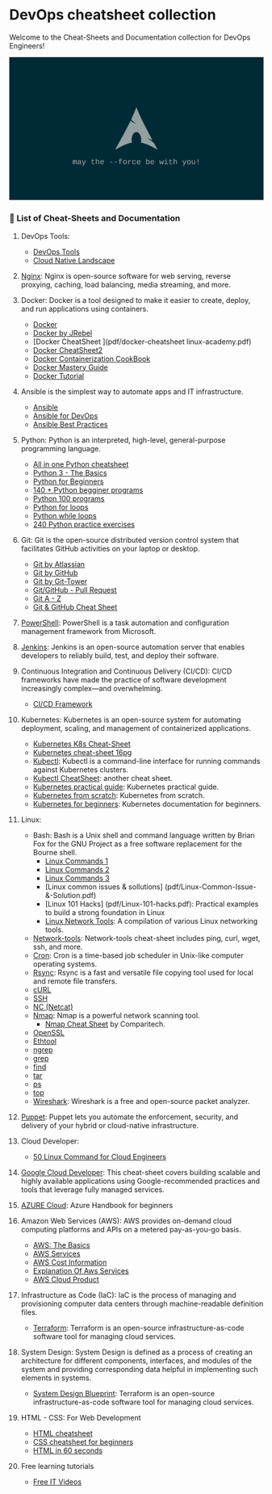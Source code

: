 # DevOps cheatsheet collection

Welcome to the Cheat-Sheets and Documentation collection for DevOps Engineers!

![Cheat Sheet](~img/pic.jpg)


### :pushpin: List of Cheat-Sheets and Documentation 

1. DevOps Tools:
   - [DevOps Tools](pdf/DevOps-Tools.pdf)
   - [Cloud Native Landscape](pdf/landscape.pdf)
   

1. [Nginx](pdf/nginx.pdf): Nginx is open-source software for web serving, reverse proxying, caching, load balancing, media streaming, and more.

1. Docker: Docker is a tool designed to make it easier to create, deploy, and run applications using containers.
   - [Docker](pdf/docker.pdf)
   - [Docker by JRebel](pdf/docker_by_jrebel.pdf)   
   - [Docker CheatSheet ](pdf/docker-cheatsheet linux-academy.pdf)
   - [Docker CheatSheet2 ](pdf/Docker-cheatsheet2.pdf)
   - [Docker Containerization CookBook](pdf/Docker-containerization-cookbook.pdf)
   - [Docker Mastery Guide](pdf/Docker-Mastery-Guide.pdf)
   - [Docker Tutorial](pdf/DockerTutorial.pdf)

1. Ansible is the simplest way to automate apps and IT infrastructure.
	- [Ansible](pdf/ansible.pdf)
	- [Ansible for DevOps](pdf/ansible-for-devops.pdf)
	- [Ansible Best Practices](pdf/ansible-best-practices.pdf)	

1. Python: Python is an interpreted, high-level, general-purpose programming language.
   - [All in one Python cheatsheet](pdf/All-in-One-Python-Cheat-Sheet.pdf)
   - [Python 3 - The Basics](pdf/cheatsheet-python-grok.pdf)
   - [Python for Beginners](pdf/python_beginners.pdf)
   - [140 + Python begginer programs](pdf/140+Basic-Python-Programs.pdf)
   - [Python 100 programs](pdf/Learn-Python-With-Amazing-Experience.pdf)
   - [Python for loops](pdf/Python-For-Loop.pdf)
   - [Python while loops](pdf/Python-While-Loop.pdf)
   - [240 Python practice exercises](pdf/240-Python-Practice-Exeecises.pdf)

1. Git: Git is the open-source distributed version control system that facilitates GitHub activities on your laptop or desktop.
   - [Git by Atlassian](pdf/atlassian-git-cheatsheet.pdf)
   - [Git by GitHub](pdf/git_by_github.pdf)
   - [Git by Git-Tower](pdf/git_by_git-tower.pdf)
   - [Git/GitHub - Pull Request](pdf/github.pdf)
   - [Git A - Z](pdf/Git&GitHub.pdf)
   - [Git & GitHub Cheat Sheet](pdf/Git&GitHubCheatSheet.pdf)

1. [PowerShell](pdf/Powershell.pdf): PowerShell is a task automation and configuration management framework from Microsoft.

1. [Jenkins](pdf/Jenkins-Cheat-Sheet-converted.pdf): Jenkins is an open-source automation server that enables developers to reliably build, test, and deploy their software.

1. Continuous Integration and Continuous Delivery (CI/CD): CI/CD frameworks have made the practice of software development increasingly complex—and overwhelming.
   - [CI/CD Framework](pdf/cicd-framework_by_densify.pdf)

1. Kubernetes: Kubernetes is an open-source system for automating deployment, scaling, and management of containerized applications.
   - [Kubernetes K8s Cheat-Sheet](pdf/Kubernetes-Cheat-Sheet.pdf)
   - [Kubernetes cheat-sheet 16pg](pdf/Kubernetes-cheatsheet-16pg.pdf)
   - [Kubectl](pdf/kubectl.pdf): Kubectl is a command-line interface for running commands against Kubernetes clusters.
   - [Kubectl CheatSheet](pdf/Kubectl-CheatSheet.pdf): another cheat sheet.
   - [Kubernetes practical guide](pdf/Practical-guide-to-kubernetes.pdf): Kubernetes practical guide.
   - [Kubernetes from scratch](pdf/Kubernetes-from-scratch.pdf): Kubernetes from scratch.
   - [Kubernetes for beginners](pdf/Kubernetes-Documentation-For-Beginners.pdf): Kubernetes documentation for beginners.

1. Linux:
   - Bash: Bash is a Unix shell and command language written by Brian Fox for the GNU Project as a free software replacement for the Bourne shell.
     - [Linux Commands 1](pdf/linux-bash.pdf)
     - [Linux Commands 2](pdf/linux-bash-terminal.pdf)
     - [Linux Commands 3](pdf/linux_commands.pdf)
     - [Linux common issues & sollutions] (pdf/Linux-Common-Issue-&-Solution.pdf)
     - [Linux 101 Hacks] (pdf/Linux-101-hacks.pdf): Practical examples to build a strong foundation in Linux
     - [Linux Network Tools](pdf/linux-networking-tool): A compilation of various Linux networking tools.
   - [Network-tools](pdf/linux-networing-tools.pdf): Network-tools cheat-sheet includes ping, curl, wget, ssh, and more.
   - [Cron](pdf/cron.pdf): Cron is a time-based job scheduler in Unix-like computer operating systems.
   - [Rsync](pdf/rsync.pdf): Rsync is a fast and versatile file copying tool used for local and remote file transfers.
   - [cURL](pdf/curl.pdf)
   - [SSH](pdf/ssh.pdf)
   - [NC (Netcat)](pdf/netcat.pdf)
   - [Nmap](pdf/nmap.pdf): Nmap is a powerful network scanning tool.
     - [Nmap Cheat Sheet](pdf/Nmap-Cheat-Sheet.pdf) by Comparitech.
   - [OpenSSL](pdf/openssl.pdf)
   - [Ethtool](pdf/ethtool.pdf)
   - [ngrep](pdf/ngrep.pdf)
   - [grep](pdf/grep.pdf)   
   - [find](pdf/find.pdf)   
   - [tar](pdf/tar.pdf)
   - [ps](pdf/ps.pdf)
   - [top](pdf/top.pdf)
   - [Wireshark](pdf/wireshark.pdf): Wireshark is a free and open-source packet analyzer.


1. [Puppet](pdf/puppet): Puppet lets you automate the enforcement, security, and delivery of your hybrid or cloud-native infrastructure.

1. Cloud Developer:
   - [50 Linux Command for Cloud Engineers](pdf/50-Linux-Command-for-Cloud-Engineers.pdf) 

1. [Google Cloud Developer](pdf/GoogleCloudDeveloper.pdf): This cheat-sheet covers building scalable and highly available applications using Google-recommended practices and tools that leverage fully managed services.

1. [AZURE Cloud](pdf/Azure-Handbook.pdf): Azure Handbook for beginners

1. Amazon Web Services (AWS): AWS provides on-demand cloud computing platforms and APIs on a metered pay-as-you-go basis.
   - [AWS: The Basics](pdf/AWS-Basic-Cheat-Sheet.pdf)
   - [AWS Services](pdf/aws-services.pdf)
   - [AWS Cost Information](pdf/aws-cost.pdf)
   - [Explanation Of Aws Services ](pdf/Explanation-Of-Aws-Services.pdf)
   - [AWS Cloud Product ](pdf/AWS-Cloud-Product.pdf)

1. Infrastructure as Code (IaC): IaC is the process of managing and provisioning computer data centers through machine-readable definition files.
   - [Terraform](pdf/terraform-cheatsheet.pdf): Terraform is an open-source infrastructure-as-code software tool for managing cloud services.

1. System Design: System Design is defined as a process of creating an architecture for different components, interfaces, and modules of the system and providing corresponding data helpful in implementing such elements in systems.
   - [System Design Blueprint](pdf/System_Design_Blueprint.pdf): Terraform is an open-source infrastructure-as-code software tool for managing cloud services.

1. HTML - CSS: For Web Development
   - [HTML cheatsheet](pdf/Complete-HTML-CheatSheet.pdf)
   - [CSS cheatsheet for beginners](pdf/css-cheatsheet-for-beginners.pdf)
   - [HTML in 60 seconds](pdf/HTML-in-60-seconds.pdf)

1. Free learning tutorials
   - [Free IT Videos ](pdf/Free_IT_Videos.pdf)
